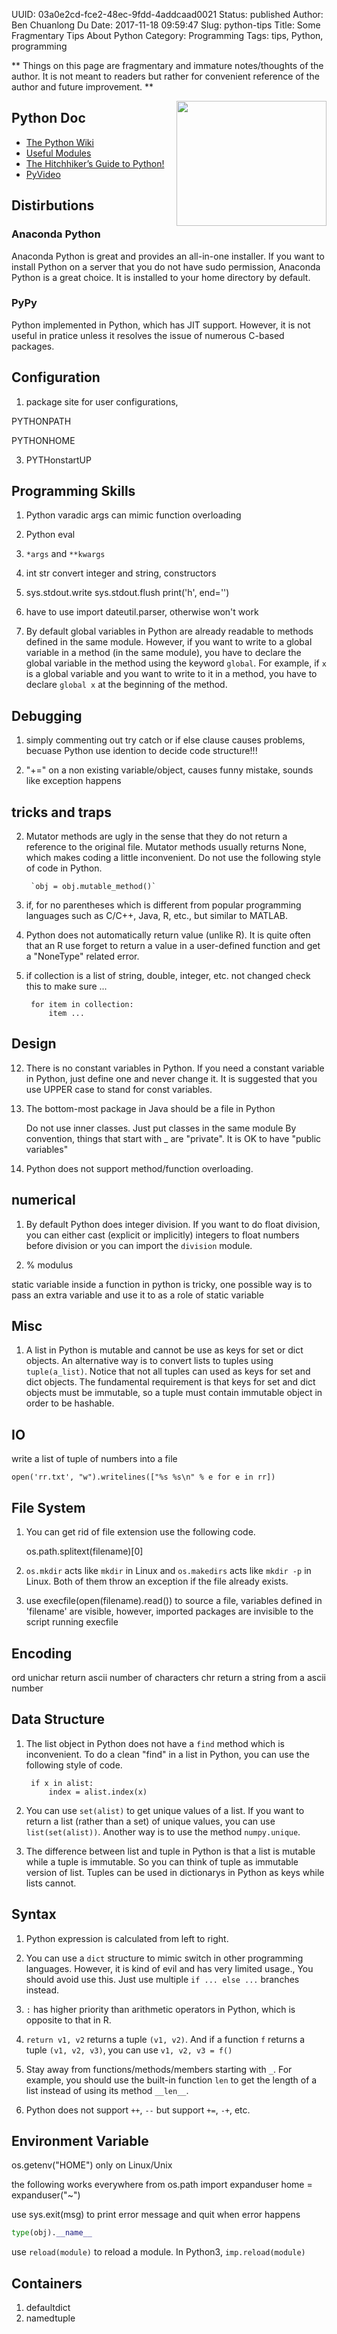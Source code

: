 UUID: 03a0e2cd-fce2-48ec-9fdd-4addcaad0021
Status: published
Author: Ben Chuanlong Du
Date: 2017-11-18 09:59:47
Slug: python-tips
Title: Some Fragmentary Tips About Python
Category: Programming
Tags: tips, Python, programming

**
Things on this page are fragmentary and immature notes/thoughts of the author. 
It is not meant to readers but rather for convenient reference of the author and future improvement.
**
 
<img src="http://dclong.github.io/media/python/python.png" height="200" width="240" align="right"/>

## Python Doc

- [The Python Wiki](https://wiki.python.org/moin/)
- [Useful Modules](https://wiki.python.org/moin/UsefulModules)
- [The Hitchhiker’s Guide to Python!](http://docs.python-guide.org/en/latest/)
- [PyVideo](http://pyvideo.org/)

## Distirbutions

### Anaconda Python

Anaconda Python is great and provides an all-in-one installer. 
If you want to install Python on a server that you do not have sudo permission,
Anaconda Python is a great choice. 
It is installed to your home directory by default.

### PyPy

Python implemented in Python, which has JIT support. 
However, 
it is not useful in pratice 
unless it resolves the issue of numerous C-based packages.

## Configuration

1. package site for user configurations,

PYTHONPATH

PYTHONHOME

3. PYTHonstartUP


## Programming Skills

1. Python varadic args can mimic function overloading

3. Python eval

4. `*args` and `**kwargs`

5. int str convert integer and string, constructors

6. sys.stdout.write sys.stdout.flush print('h', end='')

8. have to use import dateutil.parser, otherwise won't work

9. By default global variables in Python are already readable to methods 
defined in the same module.
However, if you want to write to a global variable in a method (in the same module),
you have to declare the global variable in the method using the keyword `global`.
For example, if `x` is a global variable 
and you want to write to it in a method,
you have to declare `global x` at the beginning of the method.

## Debugging

1. simply commenting out try catch or if else clause causes problems, 
    becuase Python use idention to decide code structure!!!

2. "+=" on a non existing variable/object, causes funny mistake, 
    sounds like exception happens

## tricks and traps

2. Mutator methods are ugly in the sense 
    that they do not return a reference to the original file.
    Mutator methods usually returns None, which makes coding a little inconvenient.
    Do not use the following style of code in Python.

        `obj = obj.mutable_method()`

4. if, for no parentheses which is different from popular programming languages
    such as C/C++, Java, R, etc., but similar to MATLAB.

6. Python does not automatically return value (unlike R). 
    It is quite often that an R use forget to return a value
    in a user-defined function and get a "NoneType" related error.

9. if collection is a list of string, double, integer, etc. not changed
    check this to make sure ...

        for item in collection:
            item ...

## Design

12. There is no constant variables in Python. 
    If you need a constant variable in Python,
    just define one and never change it.
    It is suggested that you use UPPER case to stand for const variables.

1. The bottom-most package in Java should be a file in Python

    Do not use inner classes. 
    Just put classes in the same module
    By convention, things that start with _ are "private".
    It is OK to have "public variables"

2. Python does not support method/function overloading.

## numerical

1. By default Python does integer division. 
    If you want to do float division, 
    you can either cast (explicit or implicitly) integers to float numbers before division
    or you can import the `division` module.

15. % modulus

static variable inside a function in python is tricky, 
one possible way is to pass an extra variable and use it to as a role of static variable


## Misc

1. A list in Python is mutable and cannot be use as keys for set or dict objects.
    An alternative way is to convert lists to tuples using `tuple(a_list)`.
    Notice that not all tuples can used as keys for set and dict objects.
    The fundamental requirement is that keys for set and dict objects must be immutable,
    so a tuple must contain immutable object in order to be hashable.

## IO

write a list of tuple of numbers into a file

    open('rr.txt', "w").writelines(["%s %s\n" % e for e in rr])

## File System

1. You can get rid of file extension use the following code.

    os.path.splitext(filename)[0]

2. `os.mkdir` acts like `mkdir` in Linux and `os.makedirs` acts like `mkdir -p` in Linux.
    Both of them throw an exception if the file already exists.

1. use execfile(open(filename).read()) to source a file,
    variables defined in 'filename' are visible,
    however, imported packages are invisible to the script running execfile

## Encoding
ord unichar
return ascii number of characters
chr return a string from a ascii number

## Data Structure

1. The list object in Python does not have a `find` method which is inconvenient.
    To do a clean "find" in a list in Python,
    you can use the following style of code.

        if x in alist:
            index = alist.index(x) 

2. You can use `set(alist)` to get unique values of a list. 
    If you want to return a list (rather than a set) of unique values,
    you can use `list(set(alist))`.
    Another way is to use the method `numpy.unique`.

3. The difference between list and tuple in Python is that 
    a list is mutable while a tuple is immutable.
    So you can think of tuple as immutable version of list.
    Tuples can be used in dictionarys in Python as keys 
    while lists cannot.

## Syntax

1. Python expression is calculated from left to right.

7. You can use a `dict` structure to mimic switch in other programming languages.
    However, it is kind of evil and has very limited usage., 
    You should avoid use this. 
    Just use multiple `if ... else ...` branches instead.

5. `:` has higher priority than arithmetic operators in Python,
    which is opposite to that in R.

3.  `return v1, v2` returns a tuple `(v1, v2)`.
    And if a function `f` returns a tuple `(v1, v2, v3)`,
    you can use
    `v1, v2, v3 = f()`

11. Stay away from functions/methods/members starting with `_`.
    For example,
    you should use the built-in function `len` to get the length of a list 
    instead of using its method `__len__`.

7. Python does not support `++`, `--` but support `+=`, `-+`, etc.


## Environment Variable

os.getenv("HOME") only on Linux/Unix

the following works everywhere
from os.path import expanduser
home = expanduser("~")


use sys.exit(msg) to print error message and quit when error happens

```Python
type(obj).__name__
```

use `reload(module)` to reload a module.
In Python3, `imp.reload(module)`

## Containers
1. defaultdict
2. namedtuple
